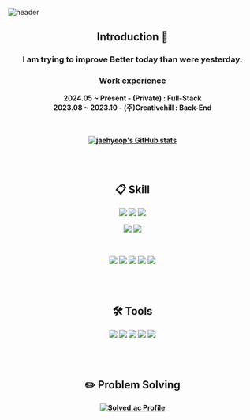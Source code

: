 
<!-- 헤더 -->
![header](https://capsule-render.vercel.app/api?type=slice&color=auto&height=200&section=header&text=Hello&desc=I'm%20jaehyeop&fontSize=60&rotate=14&fontAlignY=25&fontAlign=75&descAlignY=43&descAlign=80&&animation=twinkling)


<div align=center>
<!--소개-->
 
## Introduction :raised_hands:

### <strong>I am trying to improve Better today than  were yesterday.<strong>
### Work experience
2024.05 ~ Present - (Private) : Full-Stack <br>
2023.08 ~ 2023.10 - (주)Creativehill : Back-End


<br/><br/>
[![jaehyeop's GitHub stats](https://github-readme-stats.vercel.app/api?username=imjaehy0b&theme=nord&hide_border=true&count_private=true)](https://github.com/imjaehy0b/github-readme-stats)

</br></br>

<!--기술스택-->
## :clipboard: Skill
  
<!--프론트엔드-->
<img src="https://img.shields.io/badge/HTML5-E34F26?style=for-the-badge&logo=HTML5&logoColor=white">                 <!--html-->
<img src="https://img.shields.io/badge/CSS3-1572B6?style=for-the-badge&logo=CSS3&logoColor=white">                   <!--CSS-->
<img src="https://img.shields.io/badge/JavaScript-F7DF1E?style=for-the-badge&logo=JavaScript&logoColor=white">       <!--JS-->
<!--<img src="https://img.shields.io/badge/Vue-4FC08D?style=for-the-badge&logo=Vue.js&logoColor=white">-->                  <!--Vue-->
<img src="https://img.shields.io/badge/react-61DAFB?style=for-the-badge&logo=react&logoColor=black">                 <!--React-->
<img src="https://img.shields.io/badge/scss-CC6699?style=for-the-badge&logo=sass&logoColor=black">                   <!--SCSS-->
<!--<img src="https://img.shields.io/badge/Tailwind_CSS-38B2AC?style=for-the-badge&logo=tailwind-css&logoColor=white">-->   <!--Tailwind--> 

<br>

<!--백엔드-->
<img src="https://img.shields.io/badge/JAVA-007396?style=for-the-badge&logo=Java&logoColor=white">                   <!--JAVA-->
<img src="https://img.shields.io/badge/Spring-6DB33F?style=for-the-badge&logo=Spring&logoColor=white">               <!--Spring-->
<img src="https://img.shields.io/badge/springboot-6DB33F?style=for-the-badge&logo=springboot&logoColor=white">       <!--SpringBoot-->
<img src="https://img.shields.io/badge/MySQL-4479A1?style=for-the-badge&logo=MySQL&logoColor=white">                 <!--MySQL-->
<img src="https://img.shields.io/badge/mariaDB-003545?style=for-the-badge&logo=mariaDB&logoColor=white">             <!--MariaDB-->

<br/><br/> 
<!-- 툴 목록 -->

##  :hammer_and_wrench: Tools

<img src="https://img.shields.io/badge/github-181717?style=for-the-badge&logo=github&logoColor=white">               <!--github-->
<img src="https://img.shields.io/badge/Figma-F24E1E?style=for-the-badge&logo=Figma&logoColor=white">                 <!--Figma-->
<img src="https://img.shields.io/badge/intellij idea-000000?style=for-the-badge&logo=intellij idea&logoColor=white"> <!--intellij-->
<img src="https://img.shields.io/badge/VSC-007ACC?style=for-the-badge&logo=VisualStudioCode&logoColor=white">        <!--VSC-->
<img src="https://img.shields.io/badge/GitKraken-4FC08D?style=for-the-badge&logo=GitKraken&logoColor=white">         <!--GitKraken-->

</br></br>
<!--알고리즘 -->

## :pencil2: Problem Solving
[![Solved.ac Profile](http://mazassumnida.wtf/api/v2/generate_badge?boj=jae0662)](https://solved.ac/jae0662)

</div>

 
